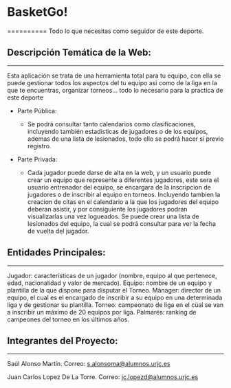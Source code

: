 # BasketGo!
==========
Todo lo que necesitas como seguidor de este deporte.

## Descripción Temática de la Web:
--------------------
Esta aplicación se trata de una herramienta total para tu equipo, con ella se puede gestionar todos los aspectos del tu equipo asi como de la liga en la que te encuentras, organizar torneos... todo lo necesario para la practica de este deporte

* Parte Pública: 
  + Se podrá consultar tanto calendarios como clasificaciones, incluyendo también estadisticas de jugadores o de los equipos, ademas de una lista de lesionados, todo ello se podrá hacer si previo registro.

* Parte Privada: 
  + Cada jugador puede darse de alta en la web, y un usuario puede crear un equipo que represente a diferentes jugadores, este sera el usuario entrenador del equipo, se encargara de la inscripcion de jugadores o de inscribir al equipo en torneos. Incluyendo tambien la creacion de citas en el calendario a la que los jugadores del equipo deberan asistir, y por consiguiente los jugadores podran visualizarlas una vez logueados.
Se puede crear una lista de lesionados del equipo, la cual se podrá consultar para ver la fecha de vuelta del jugador.
 
## Entidades Principales:
--------------------
Jugador: características de un jugador (nombre, equipo al que pertenece, edad, nacionalidad y valor de mercado).
Equipo: nombre de un equipo y plantilla de la que dispone para disputar el Torneo.
Mánager: director de un equipo, el cual es el encargado de inscribir a su equipo en una determinada liga y de gestionar su plantilla.
Torneo: campeonato de liga en el cúal se van a inscribir un máximo de 20 equipos por liga.
Palmarés: ranking de campeones del torneo en los últimos años.


## Integrantes del Proyecto:
--------------------
Saúl Alonso Martín. Correo: s.alonsoma@alumnos.urjc.es

Juan Carlos Lopez De La Torre. Correo: jc.lopezd@alumnos.urjc.es
